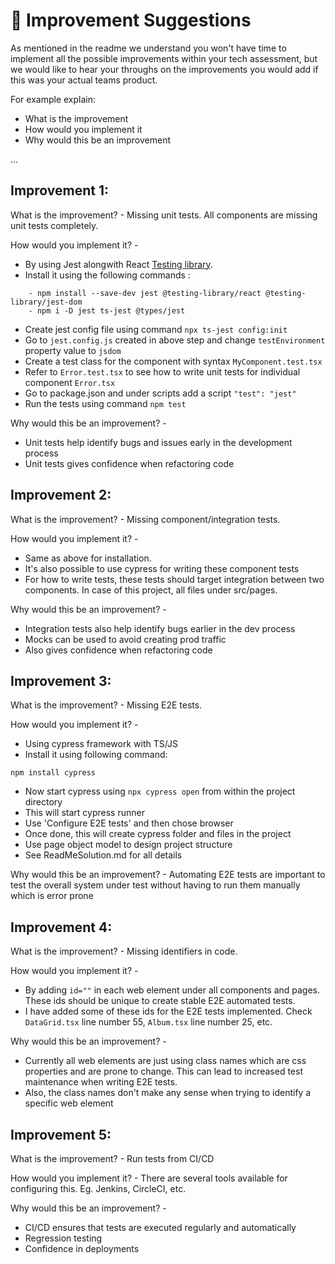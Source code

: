 # 💪 Improvement Suggestions

As mentioned in the readme we understand you won't have time to implement all the possible improvements within your tech assessment, but we would like to hear your throughs on the improvements you would add if this was your actual teams product.

For example explain:
- What is the improvement
- How would you implement it
- Why would this be an improvement

...


## Improvement 1:
What is the improvement? - 
Missing unit tests. All components are missing unit tests completely. 

How would you implement it? - 
- By using Jest alongwith React [Testing library](https://testing-library.com/docs/). 
- Install it using the following commands : 
```
    - npm install --save-dev jest @testing-library/react @testing-library/jest-dom
    - npm i -D jest ts-jest @types/jest
```
- Create jest config file using command `npx ts-jest config:init`
- Go to `jest.config.js` created in above step and change `testEnvironment` property value to `jsdom`
- Create a test class for the component with syntax `MyComponent.test.tsx`
- Refer to `Error.test.tsx` to see how to write unit tests for individual component `Error.tsx`
- Go to package.json and under scripts add a script `"test": "jest"`
- Run the tests using command `npm test`

Why would this be an improvement? - 
- Unit tests help identify bugs and issues early in the development process
- Unit tests gives confidence when refactoring code 


## Improvement 2:
What is the improvement? - 
Missing component/integration tests.

How would you implement it? - 
- Same as above for installation.
- It's also possible to use cypress for writing these component tests
- For how to write tests, these tests should target integration between two components. In case of this project, all files under src/pages.

Why would this be an improvement? - 
- Integration tests also help identify bugs earlier in the dev process 
- Mocks can be used to avoid creating prod traffic
- Also gives confidence when refactoring code 

## Improvement 3:
What is the improvement? - 
Missing E2E tests.

How would you implement it? - 
- Using cypress framework with TS/JS
- Install it using following command:
```
npm install cypress
```
- Now start cypress using `npx cypress open` from within the project directory
- This will start cypress runner
- Use 'Configure E2E tests' and then chose browser
- Once done, this will create cypress folder and files in the project
- Use page object model to design project structure
- See ReadMeSolution.md for all details

Why would this be an improvement? - 
Automating E2E tests are important to test the overall system under test without having to run them manually which is error prone

## Improvement 4:
What is the improvement? - 
Missing identifiers in code.

How would you implement it? -
- By adding `id=""` in each web element under all components and pages. These ids should be unique to create stable E2E automated tests. 
- I have added some of these ids for the E2E tests implemented. Check `DataGrid.tsx` line number 55, `Album.tsx` line number 25, etc. 

Why would this be an improvement? - 
- Currently all web elements are just using class names which are css properties and are prone to change. This can lead to increased test maintenance when writing E2E tests. 
- Also, the class names don't make any sense when trying to identify a specific web element

## Improvement 5:
What is the improvement? -
Run tests from CI/CD


How would you implement it? -
There are several tools available for configuring this. Eg. Jenkins, CircleCI, etc.

Why would this be an improvement? - 
- CI/CD ensures that tests are executed regularly and automatically
- Regression testing
- Confidence in deployments

